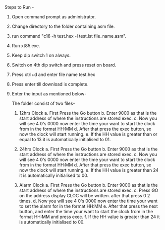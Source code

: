 Steps to Run - 
1. Open command prompt as administrator.
2. Change directory to the folder containing asm file.
3. run command "c16 -h test.hex -l test.lst file_name.asm".
4. Run xt85.exe.
5. Keep dip switch 1 on always.
6. Switch on 4th dip switch and press reset on board.
7. Press ctrl+d and enter file name test.hex
8. Press enter till download is complete.
9. Enter the input as mentioned below-

	The folder consist of two files-

	1. 12hrs Clock
		a. First Press the Go button
		b. Enter 9000 as that is the start address of where the instructions are stored exec.
		c. Now you will see 4 0's 0000 now enter the time your want to start the clock from in the format HH:MM
		d. After that press the exec button, so now the clock will start running.
		e. If the HH value is greater than or equal to 13 it is automatically initialised to 01.

    2. 24hrs Clock
		a. First Press the Go button
		b. Enter 9000 as that is the start address of where the instructions are stored exec.
		c. Now you will see 4 0's 0000 now enter the time your want to start the clock from in the format HH:MM
		d. After that press the exec button, so now the clock will start running.
		e. If the HH value is greater than 24 it is automatically initialised to 00.

    3. Alarm Clock
		a. First Press the Go button
		b. Enter 9000 as that is the start address of where the instructions are stored exec.
		c. Press GO on the address display CLOC will be written. after that press 0 2 times.
		d. Now you will see 4 0's 0000 now enter the time your want to set the alarm for in the format HH:MM
		e. After that press the next button, and enter the time your want to start the clock from in the format HH:MM and press exec.
		f. If the HH value is greater than 24 it is automatically initialised to 00.